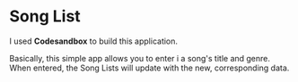 # Song List

I used **Codesandbox** to build this application.

Basically, this simple app allows you to enter i a song's title and genre. When entered, the Song Lists will update with the new, corresponding data.




